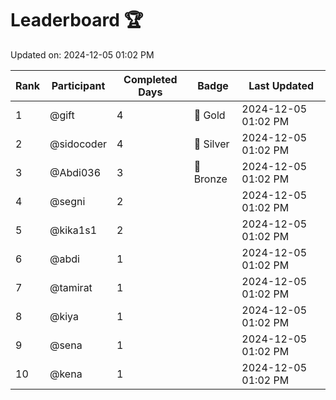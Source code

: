 # Leaderboard 🏆

Updated on: 2024-12-05 01:02 PM

| Rank | Participant       | Completed Days | Badge      | Last Updated         |
|------|-------------------|----------------|------------|----------------------|
| 1    | @gift             | 4              | 🏅 Gold     | 2024-12-05 01:02 PM |
| 2    | @sidocoder        | 4              | 🥈 Silver   | 2024-12-05 01:02 PM |
| 3    | @Abdi036          | 3              | 🥉 Bronze   | 2024-12-05 01:02 PM |
| 4    | @segni            | 2              |            | 2024-12-05 01:02 PM |
| 5    | @kika1s1          | 2              |            | 2024-12-05 01:02 PM |
| 6    | @abdi             | 1              |            | 2024-12-05 01:02 PM |
| 7    | @tamirat          | 1              |            | 2024-12-05 01:02 PM |
| 8    | @kiya             | 1              |            | 2024-12-05 01:02 PM |
| 9    | @sena             | 1              |            | 2024-12-05 01:02 PM |
| 10   | @kena             | 1              |            | 2024-12-05 01:02 PM |
